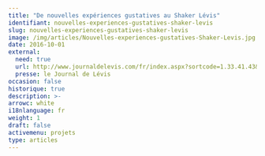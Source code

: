 ```yaml
---
title: "De nouvelles expériences gustatives au Shaker Lévis"
identifiant: nouvelles-experiences-gustatives-shaker-levis
slug: nouvelles-experiences-gustatives-shaker-levis
image: /img/articles/Nouvelles-experiences-gustatives-Shaker-Levis.jpg
date: 2016-10-01
external:
  need: true
  url: http://www.journaldelevis.com/fr/index.aspx?sortcode=1.33.41.43&starting=0&id_article=16532
  presse: le Journal de Lévis
occasion: false
historique: true
description: >-
arrowc: white
i18nlanguage: fr
weight: 1
draft: false
activemenu: projets
type: articles
---
```


